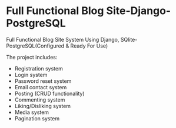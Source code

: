 # Full Functional Blog Site-Django-PostgreSQL
Full Functional Blog Site System Using Django, SQlite-PostgreSQL(Configured &amp; Ready For Use)

The project includes:
- Registration system
- Login system
- Password reset system
- Email contact system
- Posting (CRUD functionality)
- Commenting system
- Liking/Disliking system
- Media system
- Pagination system
